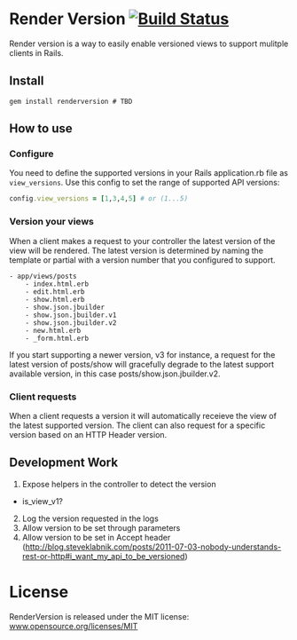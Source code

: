# Render Version [![Build Status](https://secure.travis-ci.org/bwillis/renderversion.png?branch=master)](http://travis-ci.org/bwillis/renderversion)

Render version is a way to easily enable versioned views to support
mulitple clients in Rails.

## Install

```
gem install renderversion # TBD
```

## How to use

### Configure
You need to define the supported versions in your Rails application.rb file as
```view_versions```. Use this config to set the range of supported API
versions:
```ruby
config.view_versions = [1,3,4,5] # or (1...5)
```

### Version your views
When a client makes a request to your controller the latest version of the
view will be rendered. The latest version is determined by naming the template
or partial with a version number that you configured to support.
```
- app/views/posts
    - index.html.erb
    - edit.html.erb
    - show.html.erb
    - show.json.jbuilder
    - show.json.jbuilder.v1
    - show.json.jbuilder.v2
    - new.html.erb
    - _form.html.erb
```
If you start supporting a newer version, v3 for instance, a request for the latest
version of posts/show will gracefully degrade to the latest support available
version, in this case posts/show.json.jbuilder.v2.

### Client requests
When a client requests a version it will automatically receieve the view of the latest
supported version. The client can also request for a specific version based on an
HTTP Header version.

## Development Work

1. Expose helpers in the controller to detect the version
 - is_view_v1?
2. Log the version requested in the logs
3. Allow version to be set through parameters
4. Allow version to be set in Accept header (http://blog.steveklabnik.com/posts/2011-07-03-nobody-understands-rest-or-http#i_want_my_api_to_be_versioned)

# License

RenderVersion is released under the MIT license: www.opensource.org/licenses/MIT
